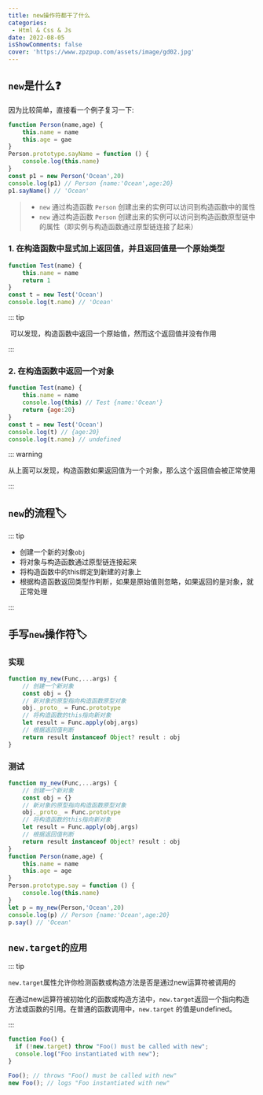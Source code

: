 ```yaml
---
title: new操作符都干了什么
categories: 
 - Html & Css & Js
date: 2022-08-05
isShowComments: false
cover: 'https://www.zpzpup.com/assets/image/gd02.jpg'
---
```


## `new`是什么:question:

因为比较简单，直接看一个例子复习一下:

```javascript
function Person(name,age) {
    this.name = name
    this.age = gae
}
Person.prototype.sayName = function () {
    console.log(this.name)
}
const p1 = new Person('Ocean',20)
console.log(p1)	// Person {name:'Ocean',age:20}
p1.sayName() // 'Ocean'
```

> * `new` 通过构造函数 `Person` 创建出来的实例可以访问到构造函数中的属性
> * `new` 通过构造函数 `Person` 创建出来的实例可以访问到构造函数原型链中的属性（即实例与构造函数通过原型链连接了起来）

### 1. 在构造函数中显式加上返回值，并且返回值是一个原始类型

```javascript
function Test(name) {
    this.name = name
    return 1
}
const t = new Test('Ocean')
console.log(t.name) // 'Ocean'
```

::: tip

​	可以发现，构造函数中返回一个原始值，然而这个返回值并没有作用

:::

### 2. 在构造函数中返回一个对象

```javascript
function Test(name) {
    this.name = name
    console.log(this) // Test {name:'Ocean'}
    return {age:20}
}
const t = new Test('Ocean')
console.log(t) // {age:20}
console.log(t.name) // undefined
```

::: warning

​	从上面可以发现，构造函数如果返回值为一个对象，那么这个返回值会被正常使用

:::

## `new`的流程:label:

::: tip

* 创建一个新的对象`obj`
* 将对象与构造函数通过原型链连接起来
* 将构造函数中的this绑定到新建的对象上
* 根据构造函数返回类型作判断，如果是原始值则忽略，如果返回的是对象，就正常处理

:::

## 手写`new`操作符:label:

### 实现

```javascript
function my_new(Func,...args) {
    // 创建一个新对象
    const obj = {}
    // 新对象的原型指向构造函数原型对象
    obj._proto_ = Func.prototype
    // 将构造函数的this指向新对象
    let result = Func.apply(obj,args)
    // 根据返回值判断
    return result instanceof Object? result : obj
}
```

### 测试

```javascript
function my_new(Func,...args) {
    // 创建一个新对象
    const obj = {}
    // 新对象的原型指向构造函数原型对象
    obj._proto_ = Func.prototype
    // 将构造函数的this指向新对象
    let result = Func.apply(obj,args)
    // 根据返回值判断
    return result instanceof Object? result : obj
}
function Person(name,age) {
    this.name = name
    this.age = age
}
Person.prototype.say = function () {
    console.log(this.name)
}
let p = my_new(Person,'Ocean',20)
console.log(p) // Person {name:'Ocean',age:20}
p.say() // 'Ocean'
```

## `new.target的应用`

::: tip

`new.target`属性允许你检测函数或构造方法是否是通过new运算符被调用的

在通过new运算符被初始化的函数或构造方法中，`new.target`返回一个指向构造方法或函数的引用。在普通的函数调用中，`new.target` 的值是undefined。

:::

```javascript
function Foo() {
  if (!new.target) throw "Foo() must be called with new";
  console.log("Foo instantiated with new");
}

Foo(); // throws "Foo() must be called with new"
new Foo(); // logs "Foo instantiated with new"
```

